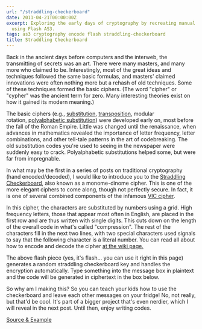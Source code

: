 ```yaml
---
url: "/straddling-checkerboard"
date: 2011-04-21T00:00:00Z
excerpt: Exploring the early days of cryptography by recreating manual techniques
  using Flash AS3.
tags: as3 cryptography encode flash straddling-checkerboard
title: Straddling Checkerboard
---
```


Back in the ancient days before computers and the interweb, the
transmitting of secrets was an art. There were many masters, and many
more who claimed to be. Interestingly, most of the great ideas and
techniques followed the same basic formulas, and masters' claimed
innovations were often nothing more but a rehash of old techniques. Some
of these techniques formed the basic ciphers. (The word "cipher" or
"cypher" was the ancient term for zero. Many interesting theories exist
on how it gained its modern meaning.)

The basic ciphers (e.g., [substitution][], [transposition][], modular
rotation, p[olyalphabetic substitution][]) were developed early on, most
before the fall of the Roman Empire. Little was changed until the
renaissance, when advances in mathematics revealed the importance of
letter frequency, letter combinations, and other tell-tale patterns in
the art of codebreaking. The old substitution codes you're used to
seeing in the newspaper were suddenly easy to crack. Polyalphabetic
substitutions helped some, but were far from impregnable.

In what may be the first in a series of posts on traditional
cryptography (hand encoded/decoded), I would like to introduce you to
the [Straddling Checkerboard][], also known as a monome-dinome cipher.
This is one of the more elegant ciphers to come along, though not
perfectly secure. In fact, it is one of several combined components of
the infamous [VIC cipher][].

In this cipher, the characters are substituted by numbers using a grid.
High frequency letters, those that appear most often in English, are
placed in the first row and are thus written with single digits. This
cuts down on the length of the overall code in what's called
"compression". The rest of the characters fill in the next two lines,
with two special characters used signals to say that the following
character is a literal number. You can read all about how to encode and
decode the cipher [at the wiki page.][Straddling Checkerboard]

The above flash piece (yes, it's flash... you can use it right in this
page) generates a random straddling checkerboard key and handles the
encryption automatically. Type something into the message box in
plaintext and the code will be generated in ciphertext in the box below.

So why am I making this? So you can teach your kids how to use the
checkerboard and leave each other messages on your fridge! No, not
really, but that'd be cool. It's part of a bigger project that's even
nerdier, which I will reveal in the next post. Until then, enjoy writing
codes.

[Source & Example][]

  [substitution]: //en.wikipedia.org/wiki/Substitution_cipher
    "Substitution Cipher"
  [transposition]: //en.wikipedia.org/wiki/Transposition_cipher
    "Transposition Cipher"
  [olyalphabetic substitution]: //en.wikipedia.org/wiki/Polyalphabetic_substitution
    "Polyalphabetic Substitution"
  [Straddling Checkerboard]: //en.wikipedia.org/wiki/Straddling_checkerboard
    "Straddling Checkerboard"
  [VIC cipher]: //en.wikipedia.org/wiki/VIC_cipher "VIC cipher"
  [Source & Example]: //github.com/jamestomasino/straddlingcheckerboard/
    "Source & Example"
